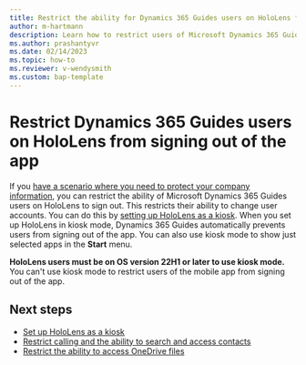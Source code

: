 ```yaml
---
title: Restrict the ability for Dynamics 365 Guides users on HoloLens from signing out of the app
author: m-hartmann
description: Learn how to restrict users of Microsoft Dynamics 365 Guides from signing out of the app. 
ms.author: prashantyvr
ms.date: 02/14/2023
ms.topic: how-to
ms.reviewer: v-wendysmith
ms.custom: bap-template
---
```


# Restrict Dynamics 365 Guides users on HoloLens from signing out of the app

If you [have a scenario where you need to protect your company information](restricted-mode-overview.md), you can restrict the ability of Microsoft Dynamics 365 Guides users on HoloLens to sign out. This restricts their ability to change user accounts. You can do this by [setting up HoloLens as a kiosk](/hololens/hololens-kiosk). When you set up HoloLens in kiosk mode, Dynamics 365 Guides automatically prevents users from signing out of the app. You can also use kiosk mode to show just selected apps in the **Start** menu.

**HoloLens users must be on OS version 22H1 or later to use kiosk mode.** You can't use kiosk mode to restrict users of the mobile app from signing out of the app.

## Next steps

- [Set up HoloLens as a kiosk](/hololens/hololens-kiosk)
- [Restrict calling and the ability to search and access contacts](restricted-mode-calling.md)
- [Restrict the ability to access OneDrive files](restricted-mode-files.md)
